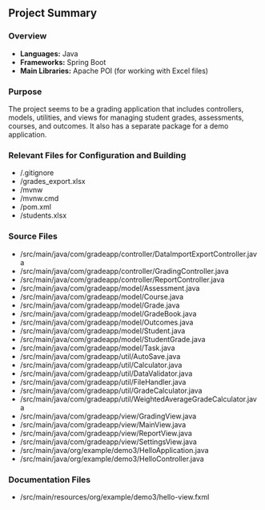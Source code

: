 ## Project Summary

### Overview
- **Languages:** Java
- **Frameworks:** Spring Boot
- **Main Libraries:** Apache POI (for working with Excel files)

### Purpose
The project seems to be a grading application that includes controllers, models, utilities, and views for managing student grades, assessments, courses, and outcomes. It also has a separate package for a demo application.

### Relevant Files for Configuration and Building
- /.gitignore
- /grades_export.xlsx
- /mvnw
- /mvnw.cmd
- /pom.xml
- /students.xlsx

### Source Files
- /src/main/java/com/gradeapp/controller/DataImportExportController.java
- /src/main/java/com/gradeapp/controller/GradingController.java
- /src/main/java/com/gradeapp/controller/ReportController.java
- /src/main/java/com/gradeapp/model/Assessment.java
- /src/main/java/com/gradeapp/model/Course.java
- /src/main/java/com/gradeapp/model/Grade.java
- /src/main/java/com/gradeapp/model/GradeBook.java
- /src/main/java/com/gradeapp/model/Outcomes.java
- /src/main/java/com/gradeapp/model/Student.java
- /src/main/java/com/gradeapp/model/StudentGrade.java
- /src/main/java/com/gradeapp/model/Task.java
- /src/main/java/com/gradeapp/util/AutoSave.java
- /src/main/java/com/gradeapp/util/Calculator.java
- /src/main/java/com/gradeapp/util/DataValidator.java
- /src/main/java/com/gradeapp/util/FileHandler.java
- /src/main/java/com/gradeapp/util/GradeCalculator.java
- /src/main/java/com/gradeapp/util/WeightedAverageGradeCalculator.java
- /src/main/java/com/gradeapp/view/GradingView.java
- /src/main/java/com/gradeapp/view/MainView.java
- /src/main/java/com/gradeapp/view/ReportView.java
- /src/main/java/com/gradeapp/view/SettingsView.java
- /src/main/java/org/example/demo3/HelloApplication.java
- /src/main/java/org/example/demo3/HelloController.java

### Documentation Files
- /src/main/resources/org/example/demo3/hello-view.fxml